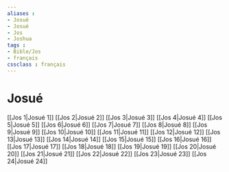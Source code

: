 ```yaml
---
aliases : 
- Josué
- Josué
- Jos
- Joshua
tags : 
- Bible/Jos
- français
cssclass : français
---
```


# Josué

[[Jos 1|Josué 1]]
[[Jos 2|Josué 2]]
[[Jos 3|Josué 3]]
[[Jos 4|Josué 4]]
[[Jos 5|Josué 5]]
[[Jos 6|Josué 6]]
[[Jos 7|Josué 7]]
[[Jos 8|Josué 8]]
[[Jos 9|Josué 9]]
[[Jos 10|Josué 10]]
[[Jos 11|Josué 11]]
[[Jos 12|Josué 12]]
[[Jos 13|Josué 13]]
[[Jos 14|Josué 14]]
[[Jos 15|Josué 15]]
[[Jos 16|Josué 16]]
[[Jos 17|Josué 17]]
[[Jos 18|Josué 18]]
[[Jos 19|Josué 19]]
[[Jos 20|Josué 20]]
[[Jos 21|Josué 21]]
[[Jos 22|Josué 22]]
[[Jos 23|Josué 23]]
[[Jos 24|Josué 24]]
